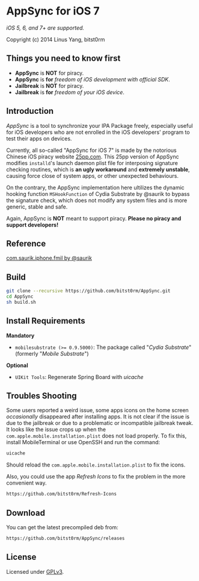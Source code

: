 # AppSync for iOS 7
_iOS 5, 6, and 7+ are supported._

Copyright (c) 2014 Linus Yang, bitst0rm

## Things you need to know first
* __AppSync__ is __NOT__ for piracy.
* __AppSync__ is __for__ _freedom of iOS development with official SDK_.
* __Jailbreak__ is __NOT__ for  piracy.
* __Jailbreak__ is __for__ _freedom of your iOS device_.

Introduction
------------
_AppSync_ is a tool to synchronize your IPA Package freely, especially useful for iOS developers who are not enrolled in the iOS developers' program to test their apps on devices.

Currently, all so-called "AppSync for iOS 7" is made by the notorious Chinese iOS piracy website [25pp.com](http://pro.25pp.com). This 25pp version of AppSync modifies `installd`'s launch daemon plist file for interposing signature checking routines, which is __an ugly workaround__ and __extremely unstable__, causing force close of system apps, or other unexpected behaviours.

On the contrary, the AppSync implementation here ultilizes the dynamic hooking function `MSHookFunction` of Cydia Substrate by @saurik to bypass the signature check, which does not modify any system files and is more generic, stable and safe.

Again, AppSync is __NOT__ meant to support piracy. __Please no piracy and support developers!__

Reference
---------
[com.saurik.iphone.fmil by @saurik](http://svn.saurik.com/repos/menes/trunk/tweaks/fmil/Tweak.mm)

Build
-----
```Bash
git clone --recursive https://github.com/bitst0rm/AppSync.git
cd AppSync
sh build.sh
```

Install Requirements
--------------------
**Mandatory**
* `mobilesubstrate (>= 0.9.5000)`: The package called "_Cydia Substrate_" (formerly "_Mobile Substrate_")

**Optional**
* `UIKit Tools`: Regenerate Spring Board with _uicache_

Troubles Shooting
-----------------
Some users reported a weird issue, some apps icons on the home screen _occasionally_ disappeared after installing apps. It is not clear if the issue is due to the jailbreak or due to a problematic or incompatible jailbreak tweak. It looks like the issue crops up when the `com.apple.mobile.installation.plist` does not load properly.
To fix this, install MobileTerminal or use OpenSSH and run the command:
```Bash
uicache
```
Should reload the `com.apple.mobile.installation.plist` to fix the icons.

Also, you could use the app _Refresh Icons_ to fix the problem in the more convenient way. 
```Bash
https://github.com/bitst0rm/Refresh-Icons
```

Download
--------
You can get the latest precompiled deb from:
```Bash
https://github.com/bitst0rm/AppSync/releases
```

License
-------
Licensed under [GPLv3](http://www.gnu.org/copyleft/gpl.html).
